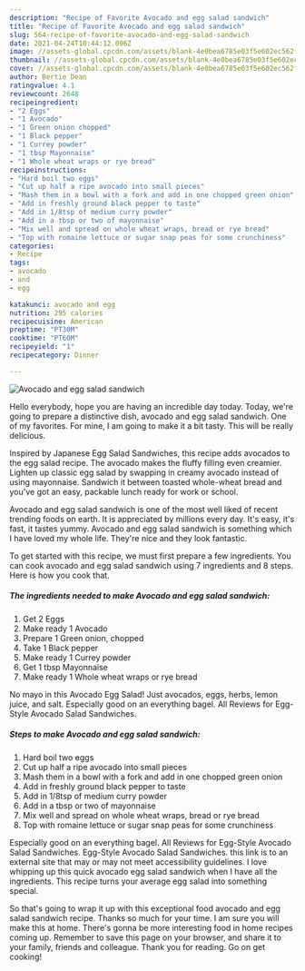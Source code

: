 ```yaml
---
description: "Recipe of Favorite Avocado and egg salad sandwich"
title: "Recipe of Favorite Avocado and egg salad sandwich"
slug: 564-recipe-of-favorite-avocado-and-egg-salad-sandwich
date: 2021-04-24T10:44:12.096Z
image: //assets-global.cpcdn.com/assets/blank-4e0bea6785e03f5e602ec562f230caae08da540cada707380b4fe1bbebba43da.png
thumbnail: //assets-global.cpcdn.com/assets/blank-4e0bea6785e03f5e602ec562f230caae08da540cada707380b4fe1bbebba43da.png
cover: //assets-global.cpcdn.com/assets/blank-4e0bea6785e03f5e602ec562f230caae08da540cada707380b4fe1bbebba43da.png
author: Bertie Dean
ratingvalue: 4.1
reviewcount: 2648
recipeingredient:
- "2 Eggs"
- "1 Avocado"
- "1 Green onion chopped"
- "1 Black pepper"
- "1 Currey powder"
- "1 tbsp Mayonnaise"
- "1 Whole wheat wraps or rye bread"
recipeinstructions:
- "Hard boil two eggs"
- "Cut up half a ripe avocado into small pieces"
- "Mash them in a bowl with a fork and add in one chopped green onion"
- "Add in freshly ground black pepper to taste"
- "Add in 1/8tsp of medium curry powder"
- "Add in a tbsp or two of mayonnaise"
- "Mix well and spread on whole wheat wraps, bread or rye bread"
- "Top with romaine lettuce or sugar snap peas for some crunchiness"
categories:
- Recipe
tags:
- avocado
- and
- egg

katakunci: avocado and egg 
nutrition: 295 calories
recipecuisine: American
preptime: "PT30M"
cooktime: "PT60M"
recipeyield: "1"
recipecategory: Dinner

---
```



![Avocado and egg salad sandwich](//assets-global.cpcdn.com/assets/blank-4e0bea6785e03f5e602ec562f230caae08da540cada707380b4fe1bbebba43da.png)

Hello everybody, hope you are having an incredible day today. Today, we're going to prepare a distinctive dish, avocado and egg salad sandwich. One of my favorites. For mine, I am going to make it a bit tasty. This will be really delicious.

Inspired by Japanese Egg Salad Sandwiches, this recipe adds avocados to the egg salad recipe. The avocado makes the fluffy filling even creamier. Lighten up classic egg salad by swapping in creamy avocado instead of using mayonnaise. Sandwich it between toasted whole-wheat bread and you&#39;ve got an easy, packable lunch ready for work or school.

Avocado and egg salad sandwich is one of the most well liked of recent trending foods on earth. It is appreciated by millions every day. It's easy, it's fast, it tastes yummy. Avocado and egg salad sandwich is something which I have loved my whole life. They're nice and they look fantastic.


To get started with this recipe, we must first prepare a few ingredients. You can cook avocado and egg salad sandwich using 7 ingredients and 8 steps. Here is how you cook that.

<!--inarticleads1-->

##### The ingredients needed to make Avocado and egg salad sandwich:

1. Get 2 Eggs
1. Make ready 1 Avocado
1. Prepare 1 Green onion, chopped
1. Take 1 Black pepper
1. Make ready 1 Currey powder
1. Get 1 tbsp Mayonnaise
1. Make ready 1 Whole wheat wraps or rye bread


No mayo in this Avocado Egg Salad! Just avocados, eggs, herbs, lemon juice, and salt. Especially good on an everything bagel. All Reviews for Egg-Style Avocado Salad Sandwiches. 

<!--inarticleads2-->

##### Steps to make Avocado and egg salad sandwich:

1. Hard boil two eggs
1. Cut up half a ripe avocado into small pieces
1. Mash them in a bowl with a fork and add in one chopped green onion
1. Add in freshly ground black pepper to taste
1. Add in 1/8tsp of medium curry powder
1. Add in a tbsp or two of mayonnaise
1. Mix well and spread on whole wheat wraps, bread or rye bread
1. Top with romaine lettuce or sugar snap peas for some crunchiness


Especially good on an everything bagel. All Reviews for Egg-Style Avocado Salad Sandwiches. Egg-Style Avocado Salad Sandwiches. this link is to an external site that may or may not meet accessibility guidelines. I love whipping up this quick avocado egg salad sandwich when I have all the ingredients. This recipe turns your average egg salad into something special. 

So that's going to wrap it up with this exceptional food avocado and egg salad sandwich recipe. Thanks so much for your time. I am sure you will make this at home. There's gonna be more interesting food in home recipes coming up. Remember to save this page on your browser, and share it to your family, friends and colleague. Thank you for reading. Go on get cooking!
